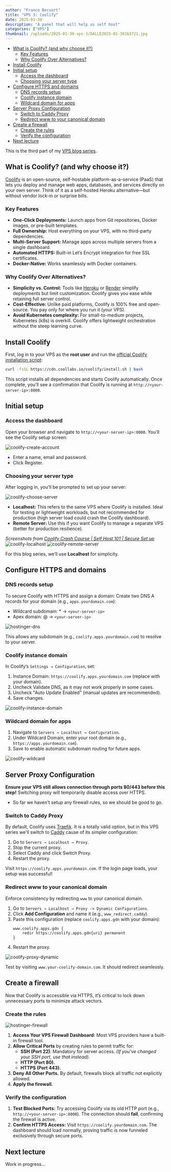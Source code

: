 ```yaml
---
author: "Franco Becvort"
title: "VPS 3: Coolify"
date: 2025-01-30
description: "A panel that will help us self host"
categories: ["VPS"]
thumbnail: /uploads/2025-01-30-vps-3/DALLE2025-01-30163721.jpg
---
```


<!-- TOC -->
  * [What is Coolify? (and why choose it?)](#what-is-coolify-and-why-choose-it)
    * [Key Features](#key-features)
    * [Why Coolify Over Alternatives?](#why-coolify-over-alternatives)
  * [Install Coolify](#install-coolify)
  * [Initial setup](#initial-setup)
    * [Access the dashboard](#access-the-dashboard)
    * [Choosing your server type](#choosing-your-server-type)
  * [Configure HTTPS and domains](#configure-https-and-domains)
    * [DNS records setup](#dns-records-setup)
    * [Coolify instance domain](#coolify-instance-domain)
    * [Wildcard domain for apps](#wildcard-domain-for-apps)
  * [Server Proxy Configuration](#server-proxy-configuration)
    * [Switch to Caddy Proxy](#switch-to-caddy-proxy)
    * [Redirect www to your canonical domain](#redirect-www-to-your-canonical-domain)
  * [Create a firewall](#create-a-firewall)
    * [Create the rules](#create-the-rules)
    * [Verify the configuration](#verify-the-configuration)
  * [Next lecture](#next-lecture)
<!-- TOC -->

This is the third part of my [VPS blog series](/en/categories/vps/).

## What is Coolify? (and why choose it?)
[Coolify](https://coolify.io/) is an open-source, self-hostable platform-as-a-service (PaaS) that lets you deploy and manage web apps, databases, and services directly on your own server. Think of it as a self-hosted Heroku alternative—but without vendor lock-in or surprise bills.

### Key Features
- **One-Click Deployments:** Launch apps from Git repositories, Docker images, or pre-built templates.
- **Full Ownership:** Host everything on your VPS, with no third-party dependencies.
- **Multi-Server Support:** Manage apps across multiple servers from a single dashboard.
- **Automated HTTPS:** Built-in Let’s Encrypt integration for free SSL certificates.
- **Docker-Native:** Works seamlessly with Docker containers.

### Why Coolify Over Alternatives?
- **Simplicity vs. Control:** Tools like [Heroku](https://www.heroku.com/) or [Render](https://render.com/) simplify deployments but limit customization. Coolify gives you ease while retaining full server control.
- **Cost-Effective:** Unlike paid platforms, Coolify is 100% free and open-source. You pay only for where you run it (your VPS).
- **Avoid Kubernetes complexity:** For small-to-medium projects, Kubernetes (k8s) is overkill. Coolify offers lightweight orchestration without the steep learning curve.

## Install Coolify

First, log in to your VPS as the **root user** and run the [official Coolify installation script](https://coolify.io/self-hosted/):

```bash
curl -fsSL https://cdn.coollabs.io/coolify/install.sh | bash
```
This script installs all dependencies and starts Coolify automatically. Once complete, you’ll see a confirmation that Coolify is running at `http://<your-server-ip>:8000`.

## Initial setup

### Access the dashboard

Open your browser and navigate to `http://<your-server-ip>:8000`. You’ll see the Coolify setup screen:

![coolify-create-account](/uploads/2025-01-30-vps-3/coolify-create-account.png)

- Enter a name, email and password.
- Click Register.

### Choosing your server type

After logging in, you’ll be prompted to set up your server:

![coolify-choose-server](/uploads/2025-01-30-vps-3/coolify-choose-server.png)

- **Localhost:** This refers to the same VPS where Coolify is installed. Ideal for testing or lightweight workloads, but not recommended for production (high server load could crash the Coolify dashboard).
- **Remote Server:** Use this if you want Coolify to manage a separate VPS (better for production resilience).

_Screenshots from [Coolify Crash Course | Self Host 101 | Secure Set up](https://youtu.be/taJlPG82Ucw?si=VeZ8z_zvHlrslBv9)_
![coolify-localhost](/uploads/2025-01-30-vps-3/coolify-localhost.png)
![coolify-remote-server](/uploads/2025-01-30-vps-3/coolify-remote-server.png)

For this blog series, we’ll use **Localhost** for simplicity.

## Configure HTTPS and domains

### DNS records setup

To secure Coolify with HTTPS and assign a domain: Create two DNS A records for your domain (e.g., `apps.yourdomain.com`):

- Wildcard subdomain: * → `<your-server-ip>`
- Apex domain: @ → `<your-server-ip>`

![hostinger-dns](/uploads/2025-01-30-vps-3/hostinger-dns.png)

This allows any subdomain (e.g., `coolify.apps.yourdomain.com`) to resolve to your server.

### Coolify instance domain

In Coolify’s `Settings → Configuration`, set:

1. Instance Domain: `https://coolify.apps.yourdomain.com` (replace with your domain).
2. Uncheck Validate DNS, as it may not work properly in some cases. 
3. Uncheck "Auto Update Enabled" (manual updates are recommended).
4. Save changes.

![coolify-instance-domain](/uploads/2025-01-30-vps-3/coolify-instance-domain.png)

### Wildcard domain for apps

1. Navigate to `Servers → Localhost → Configuration`.
2. Under Wildcard Domain, enter your root domain (e.g., `https://apps.yourdomain.com`).
3. Save to enable automatic subdomain routing for future apps.

![coolify-wildcard](/uploads/2025-01-30-vps-3/coolify-wildcard.png)

## Server Proxy Configuration
**Ensure your VPS still allows connection through ports 80/443 before this step!** Switching proxy will temporarily disable access over HTTPS.

- So far we haven't setup any firewall rules, so we should be good to go.

### Switch to Caddy Proxy

By default, Coolify uses [Traefik](https://traefik.io/traefik/). It is a totally valid option, but in this VPS series we'll switch to [Caddy](https://caddyserver.com/) cause of its simpler configuration:

1. Go to `Servers → Localhost → Proxy`.
2. Stop the current proxy.
3. Select Caddy and click Switch Proxy.
4. Restart the proxy.

Visit `https://coolify.apps.yourdomain.com`. If the login page loads, your setup was successful!

### Redirect www to your canonical domain

Enforce consistency by redirecting `www` to your canonical domain.

1. Go to `Servers → Localhost → Proxy -> Dynamic Configurations`.
2. Click **Add Configuration** and name it (e.g., `www_redirect.caddy`).
3. Paste this configuration (replace `coolify.apps.gdn` with your domain):
   ```caddy
   www.coolify.apps.gdn {
       redir https://coolify.apps.gdn{uri} permanent
   }
   ```
4. Restart the proxy.

![coolify-proxy-dynamic](/uploads/2025-01-30-vps-3/coolify-proxy-dynamic.png)

Test by visiting `www.your-coolify-domain.com`. It should redirect seamlessly.

## Create a firewall

Now that Coolify is accessible via HTTPS, it’s critical to lock down unnecessary ports to minimize attack vectors.

### Create the rules

![hostinger-firewall](/uploads/2025-01-30-vps-3/hostinger-firewall.png)

1. **Access Your VPS Firewall Dashboard:** Most VPS providers have a built-in firewall tool.
2. **Allow Critical Ports** by creating rules to permit traffic for:
   - **SSH (Port 22)**: Mandatory for server access. *(If you’ve changed your SSH port, use that instead).*
   - **HTTP (Port 80).**
   - **HTTPS (Port 443).**
3. **Deny All Other Ports.** By default, firewalls block all traffic not explicitly allowed.
4. **Apply the firewall.**

### Verify the configuration
1. **Test Blocked Ports:** Try accessing Coolify via its old HTTP port (e.g., `http://<your-server-ip>:8000`). The connection should **fail**, confirming the firewall is active.
2. **Confirm HTTPS Access:** Visit `https://coolify.yourdomain.com`. The dashboard should load normally, proving traffic is now funneled exclusively through secure ports.

## Next lecture
Work in progress...